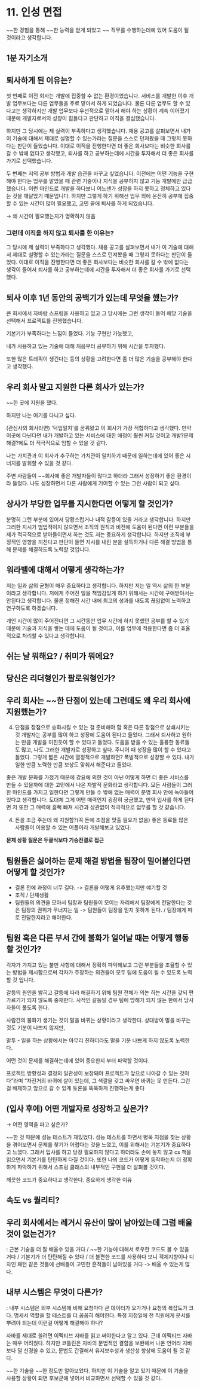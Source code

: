# 11. 인성 면접

~~한 경험을 통해 ~~한 능력을 얻게 되었고 ~~ 직무를 수행하는데에 있어 도움이 될 것이라고 생각합니다.

## 1분 자기소개





## 퇴사하게 된 이유는?

첫 번째로 이전 회사는 개발에 집중할 수 없는 환경이었습니다. 서비스를 개발한 이후 개발 업무보다는 다른 업무들을 주로 맡아서 하게 되었습니다. 물론 다른 업무도 할 수 있다고는 생각하지만 개발 업무보다 우선적으로 맡아서 해야 하는 상황이 계속 이어졌기 때문에 개발자로서의 성장이 힘들다고 판단하고 이직을 결심했습니다.

하지만 그 당시에는 제 실력이 부족하다고 생각했습니다. 채용 공고를 살펴보면서 내가 이 기술에 대해서 제대로 설명할 수 있는가라는 질문을 스스로 던져봤을 때 그렇지 못하다는 판단이 들었습니다. 이대로 이직을 진행한다면 더 좋은 회사보다는 비슷한 회사를 갈 수 밖에 없다고 생각했고, 퇴사를 하고 공부하는데에 시간을 투자해서 더 좋은 회사를 가기로 선택했습니다.

두 번째는 저의 공부 방법과 개발 습관을 바꾸고 싶었습니다. 이전에는 어떤 기능을 구현해야 한다는 업무를 맡았을 때 관련 기술이나 지식을 공부하지 않고 기능 개발에만 급급했습니다. 이런 마인드로 개발을 하다보니 어느샌가 성장을 하지 못하고 정체하고 있다는 것을 깨달았기 때문입니다. 하지만 그렇게 하기 위해선 업무 외에 온전히 공부에 집중할 수 있는 시간이 많이 필요했고, 고민 끝에 퇴사를 하게 되었습니다.

→ 왜 시간이 필요했는지가 명확하지 않음

### 그런데 이직을 하지 않고 퇴사를 한 이유는?

그 당시에 제 실력이 부족하다고 생각했다. 채용 공고를 살펴보면서 내가 이 기술에 대해서 제대로 설명할 수 있는가라는 질문을 스스로 던져봤을 때 그렇지 못하다는 판단이 들었다. 이대로 이직을 진행한다면 더 좋은 회사보다는 비슷한 회사를 갈 수 밖에 없다는 생각이 들어서 퇴사를 하고 공부하는데에 시간을 투자해서 더 좋은 회사를 가기로 선택했다.



## 퇴사 이후 1년 동안의 공백기가 있는데 무엇을 했는가?

큰 회사에서 자바랑 스프링을 사용하고 있고 그 당시에는 그런 생각이 들어 해당 기술을 선택해서 프로젝트를 진행했습니다.

기본기가 부족하다는 느낌이 들었다. 기능 구현만 가능했고, 

내가 사용하고 있는 기술에 대해 처음부터 공부하기 위해 시간을 투자했다.

또한 많은 트래픽이 생긴다는 등의 상황을 고려한다면 좀 더 많은 기술을 공부해야 한다고 생각했다.



## 우리 회사 말고 지원한 다른 회사가 있는가?

~~한 곳에 지원을 했다.

하지만 나는 여기를 다니고 싶다.

(관심사의 회사라면) '덕업일치'를 꿈꿔왔고 이 회사가 가장 적합하다고 생각했다. 만약 이곳에 다닌다면 내가 개발하고 있는 서비스에 대한 애정이 훨씬 커질 것이고 개발?문제 해결?에도 더 적극적으로 임할 수 있을 것 같다.

나는 가치관과 이 회사가 추구하는 가치관이 일치하기 때문에 일하는데에 있어 좋은 시너지를 발휘할 수 있을 것 같다.

주변 사람들이 ~~회사에 좋은 개발자들이 많다고 하더라 그래서 성장하기 좋은 환경이라 들었다. 나도 성장하면서 다른 사람에게 기여할 수 있는 그런 사람이 되고 싶다.



## 상사가 부당한 업무를 지시한다면 어떻게 할 것인가?

분명히 그런 부분에 있어서 당황스럽거나 내적 갈등이 있을 거라고 생각합니다. 하지만 그러한 지시가 범법적이지 않으면서 조직의 원칙과 비전에 도움이 된다면 이런 부분들을 제가 적극적으로 받아들이면서 하는 것도 저는 중요하게 생각합니다. 하지만 조직에 부정적인 영향을 끼친다고 판단이 들면 지시를 내린 분을 설득하거나 다른 해결 방법을 통해 문제를 해결하도록 노력할 것입니다.



## 워라밸에 대해서 어떻게 생각하는가?

저는 일과 삶의 균형이 매우 중요하다고 생각합니다. 하지만 저는 일 역시 삶의 한 부분이라고 생각합니다. 저에게 주어진 일을 책임감있게 하기 위해서는 시간에 구애받아서는 안된다고 생각합니다. 물론 정해진 시간 내에 최고의 성과를 내도록 끊임없이 노력하고 연구하도록 하겠습니다.

개인 시간이 많이 주어진다면 그 시간동안 업무 시간에 하지 못했던 공부를 할 수 있기 때문에 기술과 지식을 쌓는 데에 도움이 될 것이고, 이를 업무에 적용한다면 좀 더 효율적으로 처리할 수 있다고 생각합니다.



## 쉬는 날 뭐해요? / 취미가 뭐에요?



## 당신은 리더형인가 팔로워형인가?



## 우리 회사는 ~~한 단점이 있는데 그런데도 왜 우리 회사에 지원했는가?

4. 단점을 장점으로 승화시킬 수 있는 걸 준비해야 함 혹은 다른 장점으로 상쇄시키는 것
개발자는 공부를 많이 하고 성장에 도움이 된다고 들었다. 그래서 퇴사하고 
원하는 만큼 개발을 미친듯이 할 수 있다고 들었다.
도움을 받을 수 있는 훌륭한 동료들도 많고, 나도 그러한 개발자로 성장하고 싶다.
주니어 때 성장을 많이 할 수 있다고 들었다. 그렇게 짧은 시간에 열정적으로 개발하면? 폭발적으로 성장할 수 있다.
내가 일한 만큼 노력한 만큼 보상도 맞춰서 해준다고 들었다.

좋은 개발 문화를 가졌기 때문에 강요에 의한 것이 아닌 어떻게 하면 더 좋은 서비스를 만들 수 있을까에 대한 고민에서 나온 자발적 문화라고 생각합니다. 모든 사람들이 그러한 마인드를 가지고 일한다면 그렇게 만들 수 밖에 없는 매력이 분명 회사 안에 녹아들어 있다고 생각합니다. 도대체 그게 어떤 매력인지 굉장히 궁금했고, 만약 입사를 하게 된다면 저 또한 그 매력에 흠뻑 빠져 시간과 상관없이 적극적으로 업무를 할 것 같습니다.

4. 돈을 조금 주는데 왜 지원함?(꼭 돈에 초점을 맞출 필요가 없음)
    좋은 동료들
    많은 사람들이 이용할 수 있는 어플이라 개발해보고 있었다.



**문제 상황 질문은 두괄식보다 기승전결로 접근**

## 팀원들은 싫어하는 문제 해결 방법을 팀장이 밀어붙인다면 어떻게 할 것인가?

- 결론 전에 과정이 너무 길다. -> 결론을 어떻게 유추했는지만 얘기할 것
- 조직 / 단체생활
- 팀원들의 의견을 모아서 팀장과 팀원들이 모이는 자리에서 팀장에게 전달한다는 것은 팀장의 권위가 무너지는 일
-> 팀원들이 팀장을 믿지 못하게 된다. / 팀장에게 따로 전달한지라고 해야한다.



## 팀원 혹은 다른 부서 간에 불화가 일어날 때는 어떻게 행동할 것인가?

각자가 가지고 있는 불만 사항에 대해서 정확히 파악해보고 그런 부분들을 조율할 수 있는 방법을 제시함으로써 각자가 주장하는 의견들이 모두 팀에 도움이 될 수 있도록 노력할 것 입니다.

갈등의 원인을 밝히고 갈등에 따라 해결하기 위해 팀원 전체가 의논 하는 시간을 갖되 편가르기가 되지 않도록 중재한다. 사적인 갈등일 경우 팀에 방해가 되지 않는 한에서 당사자들이 풀도록 한다.

사람간의 불화가 생기는 것이 말을 바뀌는 상황이라고 생각한다. 상대방이 말을 바꾸는 것도 기분이 나쁘지 않지만, 

말투 - 일을 하는 상황에서는 아무리 친하더라도 말을 기분 나쁘게 하지 않도록 노력한다.

어떤 것이 문제를 해결하는데에 있어 중요한지 부터 파악할 것이다.

프로젝트 방향성과 결정의 일관성이 보장돼야 프로젝트가 앞으로 나아갈 수 있는 것이다”라며 “자전거의 바퀴에 살이 있는데, 그 색깔을 갖고 싸우면 바퀴는 못 만든다. 그런걸 배제하고 앞으로 갈 수 있게 토론을 똑똑하게 진행하는게 좋다



## (입사 후에) 어떤 개발자로 성장하고 싶은가?

→ 어떤 영역을 파고 싶은가?

~~한 것 때문에 성능 테스트가 재밌었다. 성능 테스트를 하면서 병목 지점을 찾는 상황을 겪어보면서 문제를 찾기가 어렵다는 것을 느꼈고, 이를 위해서는 기본기가 중요하다고 느꼈다. 그래서 입사를 하고 당장 필요하지 않다고 하더라도 손에 놓지 않고 cs 책을 읽으면서 기본기를 탄탄하게 다질 것이다. 또한 나의 코드가 어떻게 동작하는지 더 정확하게 파악하기 위해서 스프링 클래스의 내부적인 구현을 더 살펴볼 것이다.

깨끗한 코드가 중요하다고 생각한다. 중요하게 생각한 이유



## 속도 vs 퀄리티?



## 우리 회사에서는 레거시 유산이 많이 남아있는데 그럼 배울 것이 없는건가?

: 근본 기술을 더 잘 배울수 있을 거다 / ~~한 기능에 대해서 로우한 코드도 볼 수 있을 거다 / 기본기가 더 탄탄해질 수 있다 / 더 불편한 코드를 사용하다 보니 객체지향이나 디자인 패턴 같은 것들에 선배들이 고민한 흔적들이 남아있을 거다 -> 배울 수 있는게 많다.



## 내부 시스템은 무엇이 다른가?

: 내부 시스템은 외부 시스템에 비해 요청마다 큰 데이터가 오가거나 요청의 복잡도가 크다. 명세서 역할을 할 테스트를 더 꼼꼼히 해야한다. 특정 지정일에 전 직원에게 문서를 뿌려야 되는데 이런걸 어떻게 해결해야 하나?



자바를 제대로 쓸려면 이펙티브 자바를 읽고 써야한다고 알고 있다. 근데 이펙티브 자바는 매우 어려웠다. 하지만 코틀린은 자바의 문법적인 결함을 보완해서 나온 언어라 자바보다 덜 신경쓸 수 있고, 문법도 간결해서 유지보수성과 생산성 향상에 도움이 될 것 같다.



~~한 기술을 ~~한 정도만 알아보았다. 하지만 이 기술을 알고 있기 때문에 이 기술을 사용할 상황이 되면 후보군에 넣어서 비교하면서 선택할 수 있을 것 같다.